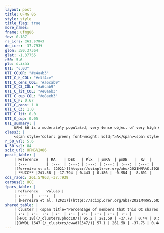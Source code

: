 ```yaml
---
layout: post
title: UFMG 86
style: style
title_flag: true
more_names: 
fname: ufmg86
fov: 0.187
ra_icrs: 261.57963
de_icrs: -37.7939
glon: 350.37364
glat: -1.37755
r50: 5.6
plx: 0.4433
UTI: "0.03"
UTI_COLOR: "#e4aab3"
UTI_C_N_COL: "#e5f4ce"
UTI_C_dens_COL: "#a6cab9"
UTI_C_C3_COL: "#a6cab9"
UTI_C_lit_COL: "#e0a6b3"
UTI_C_dup_COL: "#e8aeb3"
UTI_C_N: 0.67
UTI_C_dens: 1.0
UTI_C_C3: 1.0
UTI_C_lit: 0.0
UTI_C_dup: 0.05
UTI_summary: |
    UFMG 86 is a moderately populated, very dense object of very high C3 quality. It is rarely studied in the literature.<br><br><span style="color: #99180f; font-weight: bold;">Warning: </span>This is very likely a duplicate object, which shares a large percentage of members with at least one previously reported entry.
class3: |
    <span style="color: green; font-weight: bold;">A</span><span style="color: green; font-weight: bold;">A</span>
r_50_val: 5.6
N_50_val: 84
scix_url: UFMG%2086
posit_table: |
    | Reference    | RA    | DEC   | Plx  | pmRA  | pmDE   |  Rv  |
    | :---         | :---: | :---: | :---: | :---: | :---: | :---: |
    |[Ferreira et al. (2021)](https://scixplorer.org/abs/2021MNRAS.502L..90F) | 261.578 | -37.8 | 0.447 | 0.576 | -0.977 | -- |
    | **UCC** |261.58 | -37.794 | 0.443 | 0.586 | -0.984 | -8.601 | 
cds_radec: 261.57963,-37.7939
carousel: UCC
fpars_table: |
    | Reference |  Values |
    | :---  |  :---:  |
    | [Ferreira et al. (2021)](https://scixplorer.org/abs/2021MNRAS.502L..90F) | `E(B-V)=1.15, Dmod=10.8, logt=8.35` |
shared_table: |
    | Cluster | <span title="Percentage of members that this OC shares with the ones listed">%</span>   | RA   | DEC   | Plx   | pmRA  | pmDE  | Rv | UTI |
    | :-: | :-: |:-: | :-: | :-: | :-: | :-: | :-: | :-: |
    |[PHOC 18](/_clusters/phoc18/)| 95.2 | 261.59 | -37.78 | 0.44 | 0.59 | -0.98 | -8.6 |0.71 |
    |[CWWDL 1647](/_clusters/cwwdl1647/)| 57.1 | 261.58 | -37.76 | 0.44 | 0.57 | -0.98 | -8.6 |0.0 |
---
```

